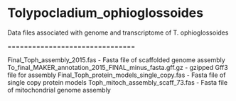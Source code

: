 # Tolypocladium_ophioglossoides

Data files associated with genome and transcriptome of T. ophioglossoides

===============================

Final_Toph_assembly_2015.fas - Fasta file of scaffolded genome assembly
To_final_MAKER_annotation_2015_FINAL_minus_fasta.gff.gz - gzipped Gff3 file for assembly
Final_Toph_protein_models_single_copy.fas - Fasta file of single copy protein models
 Toph_mitoch_assembly_scaff_73.fas - Fasta file of mitochondrial genome assembly
